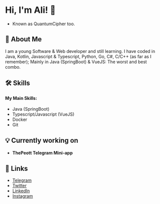 
# Hi, I'm Ali! 👋
- Known as QuantumCipher too.

## 🚀 About Me
I am a young Software & Web developer and still learning. I have coded in Java, Kotlin, Javascript & Typescript, Python, Go, C#, C/C++ (as far as I remember); Mainly in Java (SpringBoot) & VueJS: The worst and best combo.


## 🛠 Skills
#### My Main Skills:
- Java (SpringBoot)
- Typescript/Javascript (VueJS)
- Docker
- Git

## 💡 Currently working on
- #### ThePeott Telegram Mini-app 

## 🔗 Links
* [Telegram](https://t.me/QuantumCipherr)
* [Twitter](https://x.com/QuantumCipherr)
* [LinkedIn](https://www.linkedin.com/in/ali-salmanian-43b12525a/)
* [Instagram](https://instagram.com/qu.cipher)
